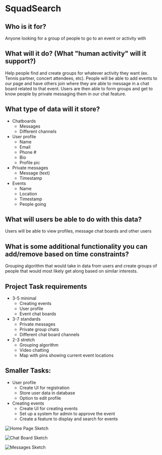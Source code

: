 # SquadSearch

## **Who is it for?**
Anyone looking for a group of people to go to an event or activity with

## **What will it do? (What "human activity" will it support?)**
Help people find and create groups for whatever activity they want (ex. Tennis partner, concert attendees, etc). People will be able to add events to our page and have others join where they are able to message in a chat board related to that event. Users are then able to form groups and get to know people by private messaging them in our chat feature. 

## **What type of data will it store?**

- Chatboards
  - Messages
  - Different channels
- User profile
  - Name
  - Email
  - Phone #
  - Bio
  - Profile pic
- Private messages
  - Message (text)
  - Timestamp
- Events
  - Name
  - Location
  - Timestamp
  - People going

## **What will users be able to do with this data?**
Users will be able to view profiles, message chat boards and other users

## **What is some additional functionality you can add/remove based on time constraints?**

Grouping algorithm that would take in data from users and create groups of people that would most likely get along based on similar interests. 

## **Project Task requirements**
- 3-5 minimal
  - Creating events
  - User profile
  - Event chat boards
- 3-7 standards
  - Private messages
  - Private group chats
  - Different chat board channels
- 2-3 stretch
  - Grouping algorithm
  - Video chatting
  - Map with pins showing current event locations


## **Smaller Tasks:**
- User profile
  - Create UI for registration
  - Store user data in database
  - Option to edit profile
- Creating events
  - Create UI for creating events
  - Set up a system for admin to approve the event
  - Create a feature to display and search for events

![Home Page Sketch]()

![Chat Board Sketch](https://lh3.googleusercontent.com/keep-bbsk/AGk0z-OjJsvVam8QH6GZALarQfSSpK80WW4fpd78SztzxzpbfJYWED58EfoI08ARkl5JOVhtLUrzstdZkUm4dx7RlNHL8nuDME0PpvYRKY4=s512)

![Messages Sketch]()

